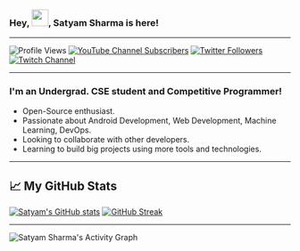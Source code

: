 ### Hey, <img src="https://raw.githubusercontent.com/MartinHeinz/MartinHeinz/master/wave.gif" width="30px">, Satyam Sharma is here!

---

![Profile Views](https://komarev.com/ghpvc/?username=satyamsharma17&style=social) [![YouTube Channel Subscribers](https://img.shields.io/youtube/channel/subscribers/UCLFayhmJsJfzLzy5jHkC2aA?label=People%20subscribed%20to%20my%20channel&style=social)](https://www.youtube.com/channel/UCLFayhmJsJfzLzy5jHkC2aA?sub_confirmation=1) [![Twitter Followers](https://img.shields.io/twitter/follow/IamSatyam17?label=People%20following%20me%20on%20Twitter&style=social)](https://twitter.com/intent/follow?screen_name=IamSatyam17) [![Twitch Channel](https://img.shields.io/twitch/status/sharmasatyam17?style=social)](https://www.twitch.tv/sharmasatyam17)

---

### I'm an Undergrad. CSE student and Competitive Programmer!
- Open-Source enthusiast.
- Passionate about Android Development, Web Development, Machine Learning, DevOps.
- Looking to collaborate with other developers. 
- Learning to build big projects using more tools and technologies.

---

## &#x1f4c8; My GitHub Stats

[![Satyam's GitHub stats](https://github-readme-stats.vercel.app/api?username=satyamsharma17&show_icons=true)](https://github.com/anuraghazra/github-readme-stats) [![GitHub Streak](https://github-readme-streak-stats.herokuapp.com?user=satyamsharma17)](https://git.io/streak-stats)

---

![Satyam Sharma's Activity Graph](https://activity-graph.herokuapp.com/graph?username=satyamsharma17&bg_color=ffffff&color=0400ff&line=0400ff&point=03d3d&area=true&hide_border=true)
